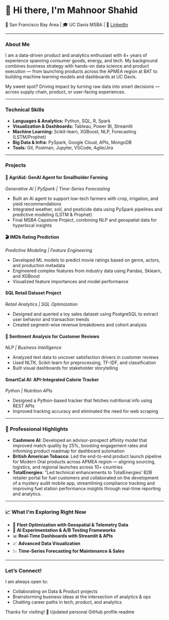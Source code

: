 # 👋 Hi there, I'm Mahnoor Shahid

📍 San Francisco Bay Area | 🎓 UC Davis MSBA | 🔗 [LinkedIn](https://www.linkedin.com/in/mahnoor-shahid-516545154/)

---

### About Me
I am a data-driven product and analytics enthusiast with 4+ years of experience spanning consumer goods, energy, and tech. My background combines business strategy with hands-on data science and product execution — from launching products across the APMEA region at BAT to building machine learning models and dashboards at UC Davis.

My sweet spot? Driving impact by turning raw data into smart decisions — across supply chain, product, or user-facing experiences.

---

### Technical Skills

- **Languages & Analytics:** Python, SQL, R, Spark  
- **Visualization & Dashboards:** Tableau, Power BI, Streamlit  
- **Machine Learning:** Scikit-learn, XGBoost, NLP, Forecasting (LSTM/Prophet)  
- **Big Data & Infra:** PySpark, Google Cloud, APIs, MongoDB  
- **Tools:** Git, Postman, Jupyter, VSCode, Agile/Jira

---

###  Projects

#### 🌱 AgriAid: GenAI Agent for Smallholder Farming
*Generative AI | PySpark | Time-Series Forecasting*
- Built an AI agent to support low-tech farmers with crop, irrigation, and yield recommendations
- Integrated weather, soil, and pesticide data using PySpark pipelines and predictive modeling (LSTM & Prophet)
- Final MSBA Capstone Project, combining NLP and geospatial data for hyperlocal insights

#### 🎬 IMDb Rating Prediction
*Predictive Modeling | Feature Engineering*
- Developed ML models to predict movie ratings based on genre, actors, and production metadata
- Engineered complex features from industry data using Pandas, Sklearn, and XGBoost
- Visualized feature importances and model performance

####  SQL Retail Dataset Project
*Retail Analytics | SQL Optimization*
- Designed and queried a toy sales dataset using PostgreSQL to extract user behavior and transaction trends
- Created segment-wise revenue breakdowns and cohort analysis

#### 💬 Sentiment Analysis for Customer Reviews
*NLP | Business Intelligence*
- Analyzed text data to uncover satisfaction drivers in customer reviews
- Used NLTK, Scikit-learn for preprocessing, TF-IDF, and classification
- Built visual dashboards for stakeholder storytelling

####  SmartCal AI: API-Integrated Calorie Tracker
*Python | Nutrition APIs*
- Designed a Python-based tracker that fetches nutritional info using REST APIs
- Improved tracking accuracy and eliminated the need for web scraping

---

### 💼 Professional Highlights

- **Cashmere AI**: Developed an advisor-prospect affinity model that improved match quality by 25%, boosting engagement rates and informing product roadmap for dashboard automation  
- **British American Tobacco**: Led the end-to-end product launch pipeline for Modern Oral products across APMEA region — aligning sourcing, logistics, and regional launches across 10+ countries  
- **TotalEnergies**: "Led technical enhancements to TotalEnergies’ B2B retailer portal for fuel customers and collaborated on the development of a mystery audit mobile app, streamlining compliance tracking and improving fuel station performance insights through real-time reporting and analytics.

---

### 📈 What I'm Exploring Right Now

- 🚗 **Fleet Optimization with Geospatial & Telemetry Data**  
- 🤖 **AI Experimentation & A/B Testing Frameworks**  
- 📊 **Real-Time Dashboards with Streamlit & APIs**  
- 📈 **Advanced Data Visualization**  
- 📉 **Time-Series Forecasting for Maintenance & Sales**


---

###  Let’s Connect!

I am always open to:
-  Collaborating on Data & Product projects
-  Brainstorming business ideas at the intersection of analytics & ops
-  Chatting career paths in tech, product, and analytics

Thanks for visiting! 🚀
Updated personal GitHub profile readme

<!--
**MahnoorShahid5432/MahnoorShahid5432** is a ✨ _special_ ✨ repository because its `README.md` (this file) appears on your GitHub profile.

Here are some ideas to get you started:

- 🔭 I’m currently working on ...
- 🌱 I’m currently learning ...
- 👯 I’m looking to collaborate on ...
- 🤔 I’m looking for help with ...
- 💬 Ask me about ...
- 📫 How to reach me: ...
- 😄 Pronouns: ...
- ⚡ Fun fact: ...
-->
